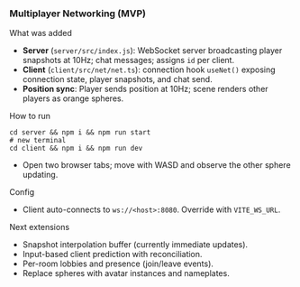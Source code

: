 ### Multiplayer Networking (MVP)

What was added
- **Server** (`server/src/index.js`): WebSocket server broadcasting player snapshots at 10Hz; chat messages; assigns `id` per client.
- **Client** (`client/src/net/net.ts`): connection hook `useNet()` exposing connection state, player snapshots, and chat send.
- **Position sync**: Player sends position at 10Hz; scene renders other players as orange spheres.

How to run
```
cd server && npm i && npm run start
# new terminal
cd client && npm i && npm run dev
```
- Open two browser tabs; move with WASD and observe the other sphere updating.

Config
- Client auto-connects to `ws://<host>:8080`. Override with `VITE_WS_URL`.

Next extensions
- Snapshot interpolation buffer (currently immediate updates).
- Input-based client prediction with reconciliation.
- Per-room lobbies and presence (join/leave events).
- Replace spheres with avatar instances and nameplates.


